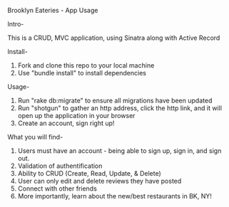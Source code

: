 Brooklyn Eateries - App Usage 

Intro- 

This is a CRUD, MVC application, using Sinatra along with Active Record 

Install- 

1. Fork and clone this repo to your local machine 
2. Use "bundle install" to install dependencies 

Usage- 
1. Run "rake db:migrate" to ensure all migrations have been updated 
2. Run "shotgun" to gather an http address, click the http link, and it will open up the application in your browser
3. Create an account, sign right up! 

What you will find- 

1. Users must have an account - being able to sign up, sign in, and sign out.
2. Validation of authentification 
3. Ability to CRUD (Create, Read, Update, & Delete)
4. User can only edit and delete reviews they have posted 
5. Connect with other friends 
6. More importantly, learn about the new/best restaurants in BK, NY! 